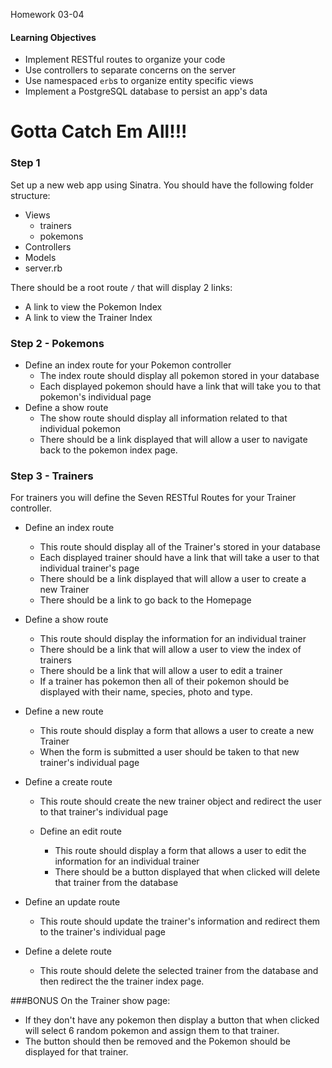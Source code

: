 Homework 03-04

#### Learning Objectives
- Implement RESTful routes to organize your code
- Use controllers to separate concerns on the server
- Use namespaced `erb`s to organize entity specific views
- Implement a PostgreSQL database to persist an app's data

# Gotta Catch Em All!!!

### Step 1
Set up a new web app using Sinatra. You should have the following folder structure:
- Views
  - trainers
  - pokemons
- Controllers
- Models
- server.rb

There should be a root route `/` that will display 2 links:
- A link to view the Pokemon Index
- A link to view the Trainer Index

### Step 2 - Pokemons
- Define an index route for your Pokemon controller
  - The index route should display all pokemon stored in your database
  - Each displayed pokemon should have a link that will take you to that pokemon's individual page
- Define a show route
  - The show route should display all information related to that individual pokemon
  - There should be a link displayed that will allow a user to navigate back to the pokemon index page.

### Step 3 - Trainers
For trainers you will define the Seven RESTful Routes for your Trainer controller.




- Define an index route
  - This route should display all of the Trainer's stored in your database
  - Each displayed trainer should have a link that will take a user to that individual trainer's page
  - There should be a link displayed that will allow a user to create a new Trainer
  - There should be a link to go back to the Homepage




- Define a show route
  - This route should display the information for an individual trainer
  - There should be a link that will allow a user to view the index of trainers
  - There should be a link that will allow a user to edit a trainer
  - If a trainer has pokemon then all of their pokemon should be displayed with their name, species, photo and type.



- Define a new route
  - This route should display a form that allows a user to create a new Trainer
  - When the form is submitted a user should be taken to that new trainer's individual page


- Define a create route
  - This route should create the new trainer object and redirect the user to that trainer's individual page



  - Define an edit route
    - This route should display a form that allows a user to edit the information for an individual trainer
    - There should be a button displayed that when clicked will delete that trainer from the database



- Define an update route
  - This route should update the trainer's information and redirect them to the trainer's individual page

- Define a delete route
  - This route should delete the selected trainer from the database and then redirect the the trainer index page.

###BONUS
On the Trainer show page:
- If they don't have any pokemon then display a button that when clicked will select 6 random pokemon and assign them to that trainer.
- The button should then be removed and the Pokemon should be displayed for that trainer.
